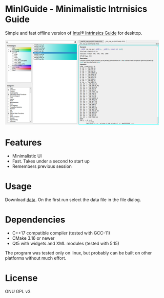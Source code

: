# MinIGuide - Minimalistic Intrnisics Guide #

Simple and fast offline version of [Intel® Intrinsics Guide](https://www.intel.com/content/www/us/en/docs/intrinsics-guide/index.html) for desktop.

![screenshot](shot.png)

# Features

* Minimalistic UI
* Fast. Takes under a second to start up
* Remembers previous session

# Usage

Download [data](https://www.intel.com/content/dam/develop/public/us/en/include/intrinsics-guide/data-3-6-6.xml).
On the first run select the data file in the file dialog.

# Dependencies

* C++17 compatible compiler (tested with GCC-11)
* CMake 3.16 or newer
* Qt5 with widgets and XML modules (tested with 5.15)

The program was tested only on linux, but probably can be built on other platforms without much effort.

# License

GNU GPL v3

